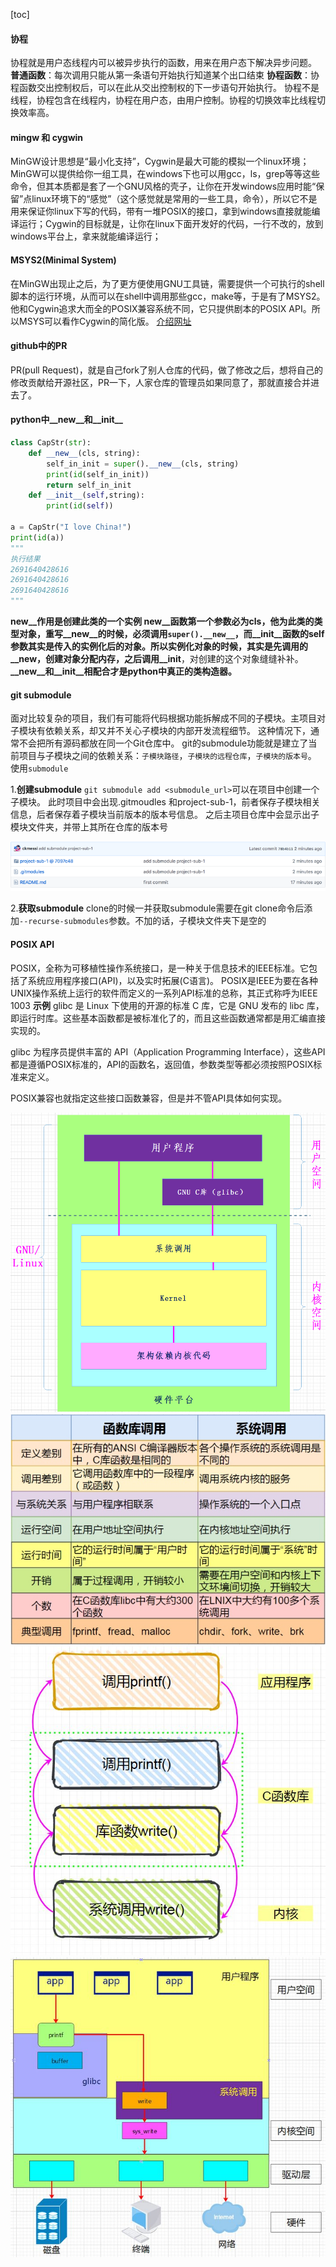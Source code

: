 <!--
 * @Author: abc767234318 767234318@qq.com
 * @Date: 2022-05-17 16:46:49
 * @LastEditors: abc767234318 767234318@qq.com
 * @LastEditTime: 2022-06-08 17:04:32
 * @FilePath: \geyou.github.io\杂项笔记.md
 * @Description: 
 * 
 * Copyright (c) 2022 by abc767234318 767234318@qq.com, All Rights Reserved. 
-->
[toc]

#### 协程
协程就是用户态线程内可以被异步执行的函数，用来在用户态下解决异步问题。
**普通函数**：每次调用只能从第一条语句开始执行知道某个出口结束
**协程函数**：协程函数交出控制权后，可以在此从交出控制权的下一步语句开始执行。
协程不是线程，协程包含在线程内，协程在用户态，由用户控制。协程的切换效率比线程切换效率高。

#### mingw 和 cygwin
MinGW设计思想是“最小化支持”，Cygwin是最大可能的模拟一个linux环境；
MinGW可以提供给你一组工具，在windows下也可以用gcc，ls，grep等等这些命令，但其本质都是套了一个GNU风格的壳子，让你在开发windows应用时能“保留”点linux环境下的“感觉”（这个感觉就是常用的一些工具，命令），所以它不是用来保证你linux下写的代码，带有一堆POSIX的接口，拿到windows直接就能编译运行；Cygwin的目标就是，让你在linux下面开发好的代码，一行不改的，放到windows平台上，拿来就能编译运行；

#### MSYS2(Minimal System)
在MinGW出现止之后，为了更方便使用GNU工具链，需要提供一个可执行的shell脚本的运行环境，从而可以在shell中调用那些gcc，make等，于是有了MSYS2。他和Cygwin追求大而全的POSIX兼容系统不同，它只提供剧本的POSIX API。所以MSYS可以看作Cygwin的简化版。
[介绍网址](https://www.msys2.org/wiki/MSYS2-introduction/)

#### github中的PR
PR(pull Request)，就是自己fork了别人仓库的代码，做了修改之后，想将自己的修改贡献给开源社区，PR一下，人家仓库的管理员如果同意了，那就直接合并进去了。

#### python中__new__和__init__
```python
class CapStr(str):
    def __new__(cls, string):
        self_in_init = super().__new__(cls, string)
        print(id(self_in_init))
        return self_in_init
    def __init__(self,string):
        print(id(self))
 
a = CapStr("I love China!")
print(id(a))
"""
执行结果
2691640428616
2691640428616
2691640428616
"""
```
__new__作用是创建此类的一个实例
__new__函数第一个参数必为cls，他为此类的类型对象，重写__new__的时候，必须调用`super().__new__`，而__init__函数的self参数其实是传入的实例化后的对象。所以实例化对象的时候，其实是先调用的__new__，创建对象分配内存，之后调用__init__，对创建的这个对象缝缝补补。**__new__和__init__相配合才是python中真正的类构造器。**


#### git submodule
面对比较复杂的项目，我们有可能将代码根据功能拆解成不同的子模块。主项目对子模块有依赖关系，却又并不关心子模块的内部开发流程细节。
这种情况下，通常不会把所有源码都放在同一个Git仓库中。
git的submodule功能就是建立了当前项目与子模块之间的依赖关系：`子模块路径`，`子模块的远程仓库`，`子模块的版本号`。
使用`submodule`

1.**创建submodule**
`git submodule add <submodule_url>`可以在项目中创建一个子模块。
此时项目中会出现.gitmoudles 和project-sub-1，前者保存子模块相关信息，后者保存着子模块当前版本的版本号信息。
之后主项目仓库中会显示出子模块文件夹，并带上其所在仓库的版本号
<div align=center> 
<img src="./assets/sundry/6.8-1.png" ></img>   
</div>

2.**获取submodule**
clone的时候一并获取submodule需要在git clone命令后添加`--recurse-submodules`参数。不加的话，子模块文件夹下是空的


#### POSIX API
POSIX，全称为可移植性操作系统接口，是一种关于信息技术的IEEE标准。它包括了系统应用程序接口(API)，以及实时拓展(C语言)。
POSIX是IEEE为要在各种UNIX操作系统上运行的软件而定义的一系列API标准的总称，其正式称呼为IEEE 1003
**示例**
glibc 是 Linux 下使用的开源的标准 C 库，它是 GNU 发布的 libc 库，即运行时库。这些基本函数都是被标准化了的，而且这些函数通常都是用汇编直接实现的。

glibc 为程序员提供丰富的 API（Application Programming Interface），这些API都是遵循POSIX标准的，API的函数名，返回值，参数类型等都必须按照POSIX标准来定义。

POSIX兼容也就指定这些接口函数兼容，但是并不管API具体如何实现。
<div align=center> 
<img src="./assets/sundry/6.8-2.jpg" ></img>  
<img src="./assets/sundry/6.8-1.jpg" ></img>   
<img src="./assets/sundry/6.8-3.jpg" ></img>
<img src="./assets/sundry/6.8-4.jpg" ></img>
</div>